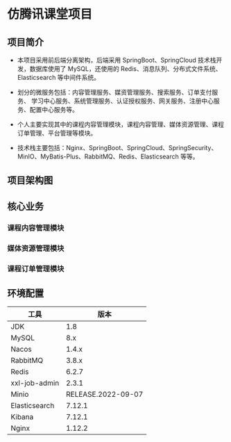 # 仿腾讯课堂项目

## 项目简介

- 本项目采用前后端分离架构，后端采用 SpringBoot、SpringCloud 技术栈开发，数据库使用了 MySQL，还使用的 Redis、消息队列、分布式文件系统、Elasticsearch 等中间件系统。

- 划分的微服务包括：内容管理服务、媒资管理服务、搜索服务、订单支付服务、 学习中心服务、系统管理服务、认证授权服务、网关服务、注册中心服务、配置中心服务等。

- 个人主要实现其中的课程内容管理模块，课程内容管理、媒体资源管理、课程订单管理、平台管理等模块。

- 技术栈主要包括：Nginx、SpringBoot、SpringCloud、SpringSecurity、MinIO、MyBatis-Plus、RabbitMQ、Redis、Elasticsearch 等等。



## 项目架构图



## 核心业务

### 课程内容管理模块



### 媒体资源管理模块




### 课程订单管理模块



## 环境配置

| 工具          | 版本               |
| ------------- | ------------------ |
| JDK           | 1.8                |
| MySQL         | 8.x                |
| Nacos         | 1.4.x              |
| RabbitMQ      | 3.8.x              |
| Redis         | 6.2.7              |
| xxl-job-admin | 2.3.1              |
| Minio         | RELEASE.2022-09-07 |
| Elasticsearch | 7.12.1             |
| Kibana        | 7.12.1             |
| Nginx         | 1.12.2             |